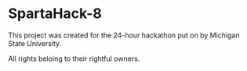 # SpartaHack-8

This project was created for the 24-hour hackathon put on by Michigan State University.

All rights beloing to their rightful owners. 
